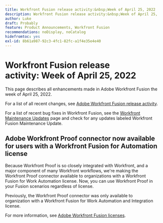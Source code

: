 ```yaml
---
title: Workfront Fusion release activity:&nbsp;Week of April 25, 2022
description: Workfront Fusion release activity:&nbsp;Week of April 25, 2022
author: Luke
draft: Probably
feature: Product Announcements, Workfront Fusion
recommendations: noDisplay, noCatalog
hidefromtoc: yes
exl-id: 8b61a987-92c3-4fc1-82fc-a1f4e35e4e40
---
```

# Workfront Fusion release activity:&nbsp;Week of April 25, 2022

This page describes all enhancements made in Adobe Workfront Fusion the week of April 25, 2022.

For a list of all recent changes, see [Adobe Workfront Fusion release activity](/help/workfront-fusion/fusion-product-releases/fusion-release-activity.md).

For a list of recent bug fixes in Workfront Fusion, see the [Workfront Maintenance Updates](https://experienceleague.adobe.com/docs/workfront-known-issues/releases/current-updates.html) page and check for any updates labeled Workfront Fusion Maintenance Update.

## Adobe Workfront Proof connector now available for users with a Workfront Fusion for Automation license

Because Workfront Proof is so closely integrated with Workfront, and a major component of many Workfront workflows, we're making the Workfront Proof connector available to organizations with a Workfront Fusion for Work Automation license. Now, you can use Workfront Proof in your Fusion scenarios regardless of license.

Previously, the Workfront Proof connector was only available to organization with a Workfront Fusion for Work Automation and Integration license.

For more information, see [Adobe Workfront Fusion licenses](../../../workfront-fusion/get-started/license-automation-vs-integration.md).
